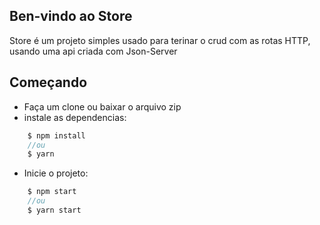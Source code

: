## Ben-vindo ao Store
Store é um projeto simples usado para terinar o crud com as rotas HTTP, usando uma api criada com Json-Server

## Começando
* Faça um clone ou baixar o arquivo zip
* instale as dependencias:
~~~javascript
    $ npm install
    //ou
    $ yarn
~~~
* Inicie o projeto:
~~~javascript
    $ npm start
    //ou
    $ yarn start
~~~
